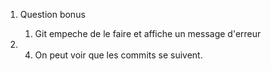 1) Question bonus 
   1) Git empeche de le faire et affiche un message d'erreur

4) 4) On peut voir que les commits se suivent.